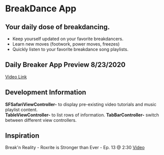 # BreakDance App

## Your daily dose of breakdancing.

* Keep yourself updated on your favorite breakdancers.
* Learn new moves (footwork, power moves, freezes)
* Quickly listen to your favorite breakdance song playlists.

## Daily Breaker App Preview 8/23/2020
[Video Link](https://www.youtube.com/watch?v=6lDL9-F2rSg)

## Development Information

**SFSafariViewController-** to display pre-existing video tutorials and music playlist content.\
**TableViewController-** to list rows of information.
**TabBarController-** switch between different view controllers.

## Inspiration
Break'n Reality - Roxrite is Stronger than Ever - Ep. 13 @ 2:30
[Video](https://www.youtube.com/watch?v=4CofNyGY_AY&t=199s)
